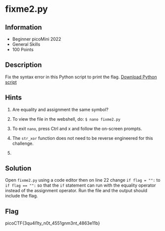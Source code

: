 # fixme2.py

## Information

- Beginner picoMini 2022
- General Skills
- 100 Points

## Description

Fix the syntax error in this Python script to print the flag.
[Download Python script](https://artifacts.picoctf.net/c/5/fixme2.py)

## Hints

1. Are equality and assignment the same symbol?

2. To view the file in the webshell, do: `$ nano fixme2.py`

3. To exit `nano`, press Ctrl and x and follow the on-screen prompts.

4. The `str_xor` function does not need to be reverse engineered for this challenge.

5.

## Solution

Open `fixme2.py` using a code editor then on line 22 change `if flag = "":` to `if flag == "":` so that the `if` statement can run with the equality operator instead of the assignment operator. Run the file and the output should include the flag.

## Flag

picoCTF{3qu4l1ty_n0t_4551gnm3nt_4863e11b}
